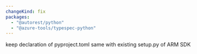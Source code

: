 ```yaml
---
changeKind: fix
packages:
  - "@autorest/python"
  - "@azure-tools/typespec-python"
---
```


keep declaration of pyproject.toml same with existing setup.py of ARM SDK